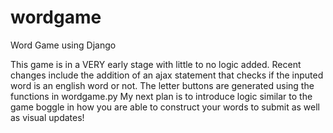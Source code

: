 # wordgame
Word Game using Django

This game is in a VERY early stage with little to no logic added.
Recent changes include the addition of an ajax statement that checks if the inputed word is an english word or not.
The letter buttons are generated using the functions in wordgame.py
My next plan is to introduce logic similar to the game boggle in how you are able to construct your words to submit as well as visual updates!
